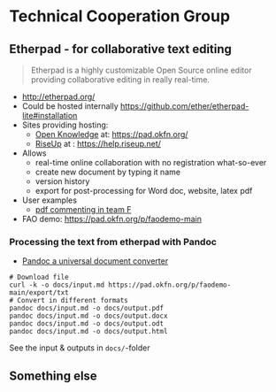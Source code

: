 Technical Cooperation Group
========================================


Etherpad - for collaborative text editing
----------------------------------------

>Etherpad is a highly customizable Open Source online editor providing collaborative editing in really real-time.

- <http://etherpad.org/>
- Could be hosted internally <https://github.com/ether/etherpad-lite#installation>
- Sites providing hosting:
    - [Open Knowledge](https://okfn.org/) at: <https://pad.okfn.org/>
    - [RiseUp](https://help.riseup.net/) at : <https://help.riseup.net/>
- Allows
    - real-time online collaboration with no registration what-so-ever
    - create new document by typing it name
    - version history
    - export for post-processing for Word doc, website, latex pdf
- User examples
    - [pdf commenting in team F](http://koti.kapsi.fi/~muuankarski/fao/GSPB15/comment.html)
- FAO demo: <https://pad.okfn.org/p/faodemo-main>


### Processing the text from etherpad with Pandoc

- [Pandoc a universal document converter](http://pandoc.org/)

```
# Download file
curl -k -o docs/input.md https://pad.okfn.org/p/faodemo-main/export/txt
# Convert in different formats
pandoc docs/input.md -o docs/output.pdf
pandoc docs/input.md -o docs/output.docx
pandoc docs/input.md -o docs/output.odt
pandoc docs/input.md -o docs/output.html
```

See the input & outputs in `docs/`-folder


Something else
----------------------------------------